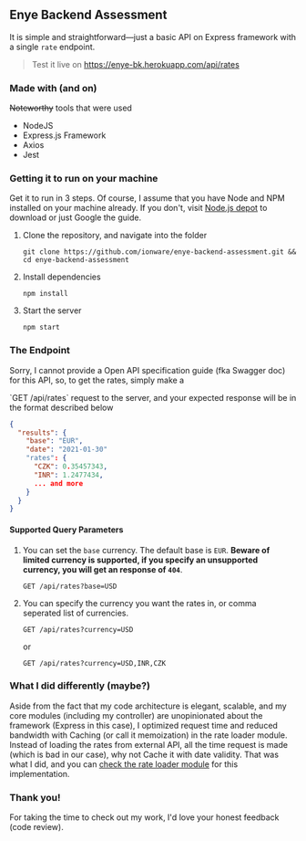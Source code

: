 ## Enye Backend Assessment
It is simple and straightforward—just a basic API on Express framework with a single `rate` endpoint.
> Test it live on https://enye-bk.herokuapp.com/api/rates

### Made with (and on)
~~Noteworthy~~ tools that were used
- NodeJS
- Express.js Framework
- Axios
- Jest

### Getting it to run on your machine
Get it to run in 3 steps. Of course, I assume that you have Node and NPM installed on your machine already.
If you don't, visit [Node.js depot](https://nodejs.org/en/download/) to download or just Google the guide.
1. Clone the repository, and navigate into the folder
   ```git
   git clone https://github.com/ionware/enye-backend-assessment.git && cd enye-backend-assessment
   ```
2. Install dependencies
   ```npm
   npm install
   ```
3. Start the server
   ```npm
   npm start
   ```
### The Endpoint
Sorry, I cannot provide a Open API specification guide (fka Swagger doc) for this API, so, to get the rates, simply make a 

<p>`GET /api/rates` request to the server, and your expected response will be in the format described below

```json
{
  "results": {
    "base": "EUR",
    "date": "2021-01-30"
    "rates": {
      "CZK": 0.35457343,
      "INR": 1.2477434,
      ... and more
    }
  }
}
```

#### Supported Query Parameters
1. You can set the `base` currency. The default base is `EUR`. **Beware of limited currency is supported, if you specify an unsupported currency, you will get an response of `404`**.
   ```http
   GET /api/rates?base=USD
   ```
2. You can specify the currency you want the rates in, or comma seperated list of currencies.
   ```http
   GET /api/rates?currency=USD
   ```
   or
   ```http
   GET /api/rates?currency=USD,INR,CZK
   ```

### What I did differently (maybe?)
Aside from the fact that my code architecture is elegant, scalable, and my core modules (including my controller) are unopinionated about the framework (Express in this case), I optimized request time and reduced bandwidth with Caching (or call it memoization) in the rate loader module.
Instead of loading the rates from external API, all the time request is made (which is bad in our case), why not Cache it with date validity. That was what I did, and you can [check the rate loader module](src/core/rates-loader.js) for this implementation.

### Thank you!
For taking the time to check out my work, I'd love your honest feedback (code review).